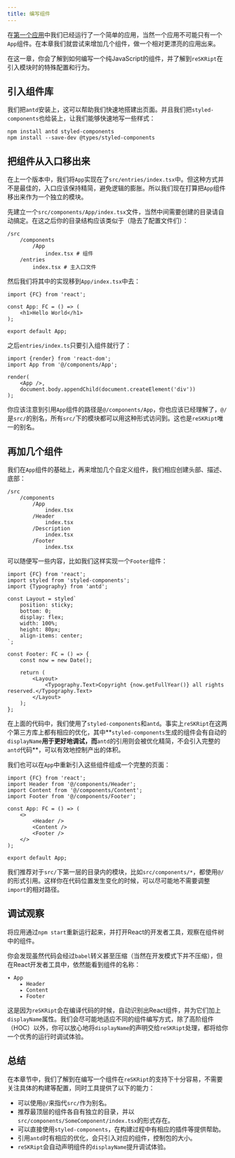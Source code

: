 ```yaml
---
title: 编写组件
---
```


在[第一个应用](./quick-start)中我们已经运行了一个简单的应用，当然一个应用不可能只有一个`App`组件。在本章我们就尝试来增加几个组件，做一个相对更漂亮的应用出来。

在这一章，你会了解到如何编写一个纯JavaScript的组件，并了解到`reSKRipt`在引入模块时的特殊配置和行为。

## 引入组件库

我们把`antd`安装上，这可以帮助我们快速地搭建出页面。并且我们把`styled-components`也给装上，让我们能够快速地写一些样式：

```shell
npm install antd styled-components
npm install --save-dev @types/styled-components
```

## 把组件从入口移出来

在上一个版本中，我们将`App`实现在了`src/entries/index.tsx`中。但这种方式并不是最佳的，入口应该保持精简，避免逻辑的膨胀。所以我们现在打算把`App`组件移出来作为一个独立的模块。

先建立一个`src/components/App/index.tsx`文件，当然中间需要创建的目录请自动搞定。在这之后你的目录结构应该类似于（隐去了配置文件们）：

```
/src
    /components
        /App
            index.tsx # 组件
    /entries
        index.tsx # 主入口文件
```

然后我们将其中的实现移到`App/index.tsx`中去：

```tsx
import {FC} from 'react';

const App: FC = () => (
    <h1>Hello World</h1>
);

export default App;
```

之后`entries/index.ts`只要引入组件就行了：

```tsx
import {render} from 'react-dom';
import App from '@/components/App';

render(
    <App />,
    document.body.appendChild(document.createElement('div'))
);
```

你应该注意到引用`App`组件的路径是`@/components/App`，你也应该已经理解了，`@/`是`src/`的别名，所有`src/`下的模块都可以用这种形式访问到。这也是`reSKRipt`唯一的别名。

## 再加几个组件

我们在`App`组件的基础上，再来增加几个自定义组件，我们相应创建头部、描述、底部：

```
/src
    /components
        /App
            index.tsx
        /Header
            index.tsx
        /Description
            index.tsx
        /Footer
            index.tsx
```

可以随便写一些内容，比如我们这样实现一个`Footer`组件：

```tsx
import {FC} from 'react';
import styled from 'styled-components';
import {Typography} from 'antd';

const Layout = styled`
    position: sticky;
    bottom: 0;
    display: flex;
    width: 100%;
    height: 80px;
    align-items: center;
`;

const Footer: FC = () => {
    const now = new Date();

    return (
        <Layout>
            <Typography.Text>Copyright {now.getFullYear()} all rights reserved.</Typography.Text>
        </Layout>
    );
};
```

在上面的代码中，我们使用了`styled-components`和`antd`。事实上`reSKRipt`在这两个第三方库上都有相应的优化，其中**`styled-components`生成的组件会有自动的`displayName`**用于更好地调试，而**`antd`的引用则会被优化精简，不会引入完整的`antd`代码**，可以有效地控制产出的体积。

我们也可以在`App`中重新引入这些组件组成一个完整的页面：

```tsx
import {FC} from 'react';
import Header from '@/components/Header';
import Content from '@/components/Content';
import Footer from '@/components/Footer';

const App: FC = () => (
    <>
        <Header />
        <Content />
        <Footer />
    </>
);

export default App;
```

我们推荐对于`src/`下第一层的目录内的模块，比如`src/components/*`，都使用`@/`的形式引用。这样你在代码位置发生变化的时候，可以尽可能地不需要调整`import`的相对路径。

## 调试观察

将应用通过`npm start`重新运行起来，并打开React的开发者工具，观察在组件树中的组件。

你会发现虽然代码会经过`babel`转义甚至压缩（当然在开发模式下并不压缩），但在React开发者工具中，依然能看到组件的名称：

```
▾ App
    ▸ Header
    ▸ Content
    ▸ Footer
```

这是因为`reSKRipt`会在编译代码的时候，自动识别出React组件，并为它们加上`displayName`属性。我们会尽可能地适应不同的组件编写方式，除了高阶组件（HOC）以外，你可以放心地将`displayName`的声明交给`reSKRipt`处理，都将给你一个优秀的运行时调试体验。

## 总结

在本章节中，我们了解到在编写一个组件在`reSKRipt`的支持下十分容易，不需要关注具体的构建等配置，同时工具提供了以下的能力：

- 可以使用`@/`来指代`src/`作为别名。
- 推荐最顶层的组件各自有独立的目录，并以`src/components/SomeComponent/index.tsx`的形式存在。
- 可以直接使用`styled-components`，在构建过程中有相应的插件等提供帮助。
- 引用`antd`时有相应的优化，会只引入对应的组件，控制包的大小。
- `reSKRipt`会自动声明组件的`displayName`提升调试体验。
